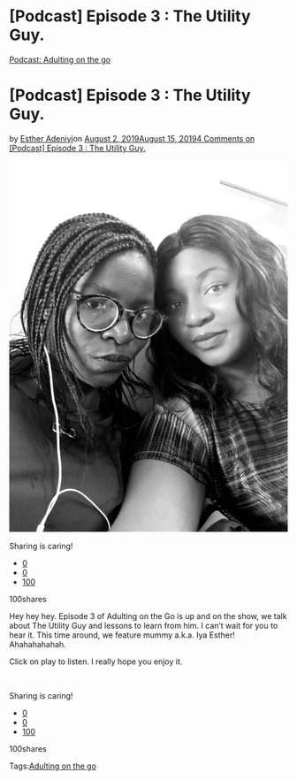 # [Podcast] Episode 3 : The Utility Guy.

[Podcast: Adulting on the go](https://estheradeniyi.com/category/podcast-adulting-on-the-go/)
# [Podcast] Episode 3 : The Utility Guy.

by [Esther Adeniyi](https://estheradeniyi.com/author/esther-adeniyi/)on [August 2, 2019August 15, 2019](https://estheradeniyi.com/podcast-episode-3-the-utility-guy/)[4 Comments on [Podcast] Episode 3 : The Utility Guy.](https://estheradeniyi.com/podcast-episode-3-the-utility-guy/#comments)

![](images\IMG-20190802-WA0013.jpg)

Sharing is caring!

- [0](https://www.facebook.com/sharer/sharer.php?u=https%3A%2F%2Festheradeniyi.com%2Fpodcast-episode-3-the-utility-guy%2F&amp;t=%5BPodcast%5D%20Episode%203%20%3A%20The%20Utility%20Guy.)
- [0](https://twitter.com/intent/tweet?text=%5BPodcast%5D%20Episode%203%20%3A%20The%20Utility%20Guy.&amp;url=https%3A%2F%2Festheradeniyi.com%2Fpodcast-episode-3-the-utility-guy%2F)
- [100](#)

100shares

Hey hey hey. Episode 3 of Adulting on the Go is up and on the show, we talk about The Utility Guy and lessons to learn from him. I can&#x2019;t wait for you to hear it. This time around, we feature mummy a.k.a. Iya Esther! Ahahahahahah.

Click on play to listen. I really hope you enjoy it.

&#xA0;

Sharing is caring!

- [0](https://www.facebook.com/sharer/sharer.php?u=https%3A%2F%2Festheradeniyi.com%2Fpodcast-episode-3-the-utility-guy%2F&amp;t=%5BPodcast%5D%20Episode%203%20%3A%20The%20Utility%20Guy.)
- [0](https://twitter.com/intent/tweet?text=%5BPodcast%5D%20Episode%203%20%3A%20The%20Utility%20Guy.&amp;url=https%3A%2F%2Festheradeniyi.com%2Fpodcast-episode-3-the-utility-guy%2F)
- [100](#)

100shares

Tags:[Adulting on the go](https://estheradeniyi.com/tag/adulting-on-the-go/)